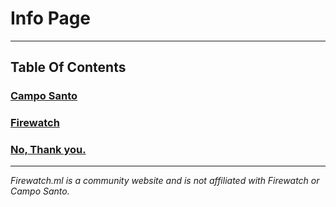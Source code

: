 # Info Page 

---

## Table Of Contents

### [Campo Santo](/info/camposanto)

### [Firewatch](/info/Firewatch)

### [No, Thank you.](/info/thanks)

---

*Firewatch.ml is a community website and is not affiliated with Firewatch or Campo Santo.*
